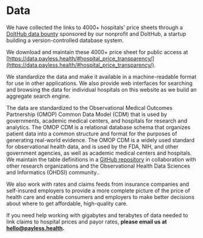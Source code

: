 # Data

We have collected the links to 4000+ hospitals' price sheets through a [DoltHub data bounty](mailto:https://www.dolthub.com/repositories/onefact/paylesshealth/pulls?refName=main) sponsored by our nonprofit and DoltHub, a startup building a version-controlled database system.

We download and maintain these 4000+ price sheet for public access at [https://data.payless.health/#hospital_price_transparency/](https://data.payless.health/#hospital_price_transparency/).

We standardize the data and make it available in a machine-readable format for use in other applications. We also provide web interfaces for searching and browsing the data for individual hospitals on this website as we build an aggregate search engine.

The data are standardized to the Observational Medical Outcomes Partnership (OMOP) Common Data Model (CDM) that is used by governments, academic medical centers, and hospitals for research and analytics. The OMOP CDM is a relational database schema that organizes patient data into a common structure and format for the purposes of generating real-world evidence. The OMOP CDM is a widely used standard for observational health data, and is used by the FDA, NIH, and other government agencies, as well as academic medical centers and hospitals. We maintain the table definitions in a [GitHub repository](https://github.com/OHDSI/CommonDataModel/tree/payless_health) in collaboration with other research organizations and the Observational Health Data Sciences and Informatics (OHDSI) community..

We also work with rates and claims feeds from insurance companies and self-insured employers to provide a more complete picture of the price of health care and enable consumers and employers to make better decisions about where to get affordable, high-quality care. 

If you need help working with gigabytes and terabytes of data needed to link claims to hospital prices and payor rates, **please email us at [hello@payless.health](mailto:hello@payless.health).**